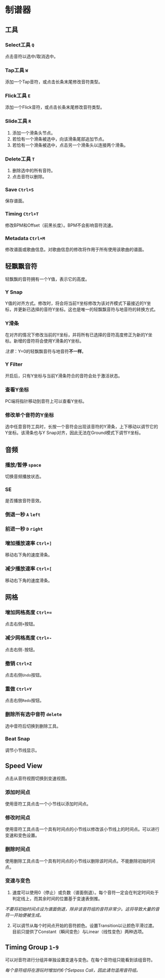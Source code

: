 # 制谱器

## 工具
### Select工具 `Q`
点击音符以选中/取消选中。
### Tap工具 `W`
添加一个Tap音符，或点击长条末尾修改音符类型。
### Flick工具 `E`
添加一个Flick音符，或点击长条末尾修改音符类型。
### Slide工具 `R`
1. 添加一个滑条头节点。
2. 若恰有一个滑条被选中，向该滑条尾部追加节点。
3. 若恰有一个滑条被选中，点击另一个滑条头以连接两个滑条。
### Delete工具 `T`
1. 删除选中的所有音符。
2. 点击音符以删除。
### Save `Ctrl+S`
保存谱面。
### Timing `Ctrl+T`
修改BPM和Offset（前黑长度）。BPM不会影响音符流速。
### Metadata `Ctrl+M`
修改谱面或歌曲信息。对歌曲信息的修改将作用于所有使用该歌曲的谱面。

## 轻飘飘音符
轻飘飘的音符拥有一个Y值，表示它的高度。
### Y Snap
Y值的对齐方式。修改时，将会将当前Y坐标修改为该对齐模式下最接近的Y坐标，并更新已选择的音符Y坐标。这也是唯一的轻飘飘音符与地音符的转换方式。
### Y滑条
在对齐的情况下修改当前的Y坐标，并将所有已选择的音符高度修正为新的Y坐标。新增的音符将会使用Y滑条的Y坐标。

*注意*：Y=0的轻飘飘音符与地音符**不一样**。
### Y Filter
开启后，只有Y坐标与当前Y滑条符合的音符会处于激活状态。
### 查看Y坐标
PC端将指针移动到音符上可以查看Y坐标。
### 修改单个音符的Y坐标
选中任意音符工具时，长按一个音符会出现该音符的Y滑条，上下移动以调节它的Y坐标。该滑条也与Y Snap对齐，因此无法在Ground模式下调节Y坐标。

## 音频
### 播放/暂停 `space`
切换音频播放状态。
### SE
是否播放音符音效。
### 倒退一秒 `A` `left`
### 前进一秒 `D` `right`
### 增加播放速率 `Ctrl+]`
移动右下角的速度滑条。
### 减少播放速率 `Ctrl+[`
移动右下角的速度滑条。

## 网格
### 增加网格高度 `Ctrl+=`
点击右侧`+`按钮。
### 减少网格高度 `Ctrl+-`
点击右侧`-`按钮。
### 撤销 `Ctrl+Z`
点击右侧`Undo`按钮。
### 重做 `Ctrl+Y`
点击右侧`Redo`按钮。
### 删除所有选中音符 `delete`
选中音符后切换到删除工具。
### Beat Snap
调节小节线显示。

## Speed View
点击从音符视图切换到变速视图。
### 添加时间点
使用音符工具点击一个小节线以添加时间点。
### 修改时间点
使用音符工具点击一个具有时间点的小节线以修改该小节线上的时间点。可以进行变速和变色设置。
### 删除时间点
使用删除工具点击一个具有时间点的小节线以删除该时间点。不能删除初始时间点。
### 变速与变色
1. 速度可以使用0（停止）或负数（谱面倒退）。每个音符一定会在判定时间处于判定线上，而其余时间的位置基于变速表倒推。

*不要将初始时间点设为谱面倒退，除非该音符组的音符非常少。这将导致大量的音符一开始便被生成。*

2. 可以调节从每个时间点开始的音符颜色。设置Transition以让颜色平滑过渡。目前只提供了Constant（瞬间变色）与Linear（线性变色）两种选项。

## Timing Group `1`-`9`
可以对音符进行分组并单独设置变速与变色。在每个音符组只能看到该组音符。

*每个音符组将在游玩时增加约6个Setpass Call，因此请勿滥用音符组。*

